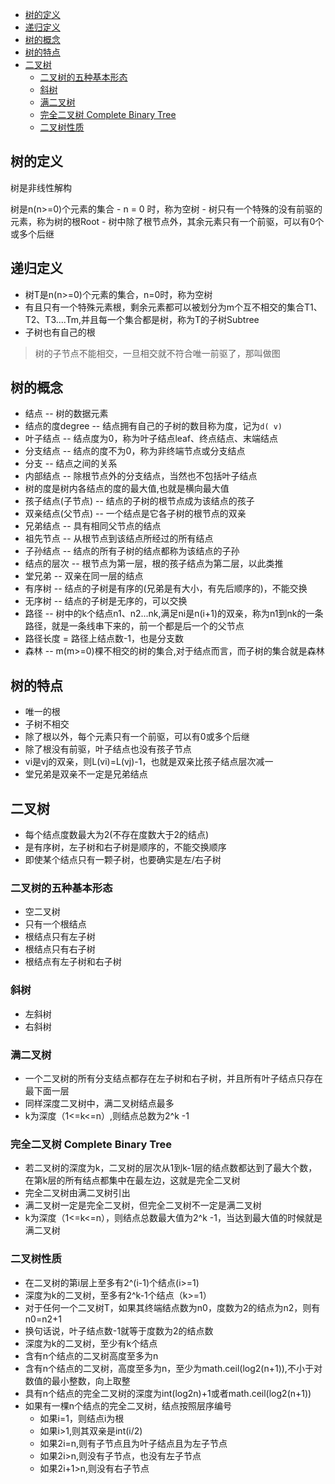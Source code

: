 
  * [树的定义](#树的定义)
  * [递归定义](#递归定义)
  * [树的概念](#树的概念)
  * [树的特点](#树的特点)
  * [二叉树](#二叉树)
     * [二叉树的五种基本形态](#二叉树的五种基本形态)
     * [斜树](#斜树)
     * [满二叉树](#满二叉树)
     * [完全二叉树 Complete Binary Tree](#完全二叉树-complete-binary-tree)
     * [二叉树性质](#二叉树性质)

## 树的定义

树是非线性解构

树是n(n>=0)个元素的集合
    - n = 0 时，称为空树
        - 树只有一个特殊的没有前驱的元素，称为树的根Root
        - 树中除了根节点外，其余元素只有一个前驱，可以有0个或多个后继

## 递归定义

- 树T是n(n>=0)个元素的集合，n=0时，称为空树
- 有且只有一个特殊元素根，剩余元素都可以被划分为m个互不相交的集合T1、T2、T3....Tm,并且每一个集合都是树，称为T的子树Subtree
- 子树也有自己的根

>树的子节点不能相交，一旦相交就不符合唯一前驱了，那叫做图


## 树的概念

- 结点 -- 树的数据元素
- 结点的度degree -- 结点拥有自己的子树的数目称为度，记为`d( v)`
- 叶子结点 -- 结点度为0，称为叶子结点leaf、终点结点、末端结点
- 分支结点 -- 结点的度不为0，称为非终端节点或分支结点
- 分支 -- 结点之间的关系
- 内部结点 -- 除根节点外的分支结点，当然也不包括叶子结点
- 树的度是树内各结点的度的最大值,也就是横向最大值
- 孩子结点(子节点) -- 结点的子树的根节点成为该结点的孩子
- 双亲结点(父节点) -- 一个结点是它各子树的根节点的双亲
- 兄弟结点 -- 具有相同父节点的结点
- 祖先节点 -- 从根节点到该结点所经过的所有结点
- 子孙结点 -- 结点的所有子树的结点都称为该结点的子孙
- 结点的层次 -- 根节点为第一层，根的孩子结点为第二层，以此类推
- 堂兄弟 -- 双亲在同一层的结点
- 有序树 -- 结点的子树是有序的(兄弟是有大小，有先后顺序的)，不能交换
- 无序树 -- 结点的子树是无序的，可以交换
- 路径 -- 树中的k个结点n1、n2...nk,满足ni是n(i+1)的双亲，称为n1到nk的一条路径，就是一条线串下来的，前一个都是后一个的父节点
- 路径长度 = 路径上结点数-1，也是分支数
- 森林 -- m(m>=0)棵不相交的树的集合,对于结点而言，而子树的集合就是森林


## 树的特点

- 唯一的根
- 子树不相交
- 除了根以外，每个元素只有一个前驱，可以有0或多个后继
- 除了根没有前驱，叶子结点也没有孩子节点
- vi是vj的双亲，则L(vi)=L(vj)-1，也就是双亲比孩子结点层次减一
- 堂兄弟是双亲不一定是兄弟结点

## 二叉树

- 每个结点度数最大为2(不存在度数大于2的结点)
- 是有序树，左子树和右子树是顺序的，不能交换顺序
- 即使某个结点只有一颗子树，也要确实是左/右子树

### 二叉树的五种基本形态

- 空二叉树
- 只有一个根结点
- 根结点只有左子树
- 根结点只有右子树
- 根结点有左子树和右子树

### 斜树

- 左斜树
- 右斜树

### 满二叉树

- 一个二叉树的所有分支结点都存在左子树和右子树，并且所有叶子结点只存在最下面一层
- 同样深度二叉树中，满二叉树结点最多
- k为深度（1<=k<=n）,则结点总数为2^k -1

### 完全二叉树 Complete Binary Tree

- 若二叉树的深度为k，二叉树的层次从1到k-1层的结点数都达到了最大个数，在第k层的所有结点都集中在最左边，这就是完全二叉树
- 完全二叉树由满二叉树引出
- 满二叉树一定是完全二叉树，但完全二叉树不一定是满二叉树
- k为深度（1<=k<=n），则结点总数最大值为2^k -1，当达到最大值的时候就是满二叉树

### 二叉树性质

- 在二叉树的第i层上至多有2^(i-1)个结点(i>=1)
- 深度为k的二叉树，至多有2^k-1个结点（k>=1）
- 对于任何一个二叉树T，如果其终端结点数为n0，度数为2的结点为n2，则有n0=n2+1
- 换句话说，叶子结点数-1就等于度数为2的结点数
- 深度为k的二叉树，至少有k个结点
- 含有n个结点的二叉树高度至多为n
- 含有n个结点的二叉树，高度至多为n，至少为math.ceil(log2(n+1)),不小于对数值的最小整数，向上取整
- 具有n个结点的完全二叉树的深度为int(log2n)+1或者math.ceil(log2(n+1))
- 如果有一棵n个结点的完全二叉树，结点按照层序编号
  - 如果i=1，则结点i为根
  - 如果i>1,则其双亲是int(i/2)
  - 如果2i=n,则有子节点且为叶子结点且为左子节点
  - 如果2i>n,则没有子节点，也没有左子节点
  - 如果2i+1>n,则没有右子节点